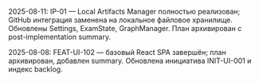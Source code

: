 2025-08-11: IP-01 — Local Artifacts Manager полностью реализован; GitHub интеграция заменена на локальное файловое хранилище. Обновлены Settings, ExamState, GraphManager. План архивирован с post-implementation summary.

2025-08-08: FEAT-UI-102 — базовый React SPA завершён; план архивирован, добавлен summary. Обновлена инициатива INIT-UI-001 и индекс backlog.

